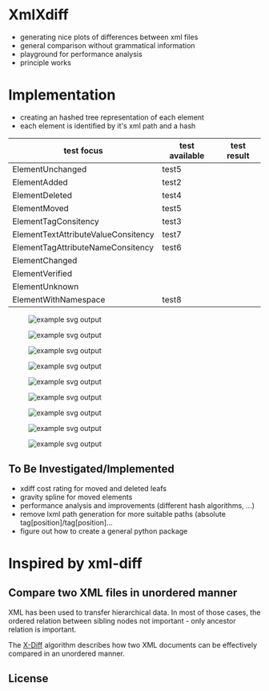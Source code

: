 # XmlXdiff #
 - generating nice plots of differences between xml files
 - general comparison without grammatical information
 - playground for performance analysis
 - principle works
 
# Implementation #
 - creating an hashed tree representation of each element
 - each element is identified by it's xml path and a hash

|test focus|test available|test result|
|---|---|---|
|ElementUnchanged|test5|   |
|ElementAdded|test2|   |
|ElementDeleted|test4|   |
|ElementMoved|test5|   |
|ElementTagConsitency|test3|   |
|ElementTextAttributeValueConsitency|test7|   |
|ElementTagAttributeNameConsitency|test6|   |
|ElementChanged|   |   |
|ElementVerified|   |   |
|ElementUnknown|   |   |   |   |
|ElementWithNamespace|test8|   |   |   |

<figure>
	<img src="./lib/XmlXdiff/test1/xdiff_a_b.svg" alt="example svg output">
</figure>

<figure>
	<img src="./lib/XmlXdiff/test2/xdiff_a_b.svg" alt="example svg output">
</figure>

<figure>
	<img src="./lib/XmlXdiff/test3/xdiff_a_b.svg" alt="example svg output">
</figure>

<figure>
	<img src="./lib/XmlXdiff/test4/xdiff_a_b.svg" alt="example svg output">
</figure>

<figure>
	<img src="./lib/XmlXdiff/test5/xdiff_a_b.svg" alt="example svg output">
</figure>

<figure>
	<img src="./lib/XmlXdiff/test6/xdiff_a_b.svg" alt="example svg output">
</figure>

<figure>
	<img src="./lib/XmlXdiff/test7/xdiff_a_b.svg" alt="example svg output">
</figure>

<figure>
	<img src="./lib/XmlXdiff/test8/xdiff_a_b.svg" alt="example svg output">
</figure>

<figure>
	<img src="./lib/XmlXdiff/test9/xdiff_a_b.svg" alt="example svg output">
</figure>

## To Be Investigated/Implemented
 - xdiff cost rating for moved and deleted leafs
 - gravity spline for moved elements
 - performance analysis and improvements (different hash algorithms, ...)
 - remove lxml path generation for more suitable paths (absolute tag[position]/tag[position]...
 - figure out how to create a general python package
 
# Inspired by xml-diff #
## Compare two XML files in unordered manner #

XML has been used to transfer hierarchical data. 
In most of those cases, the ordered relation between sibling 
nodes not important - only ancestor relation is important.

The [X-Diff](http://pages.cs.wisc.edu/~yuanwang/xdiff.html) algorithm 
describes how two XML documents can be effectively compared in an unordered
manner.

## License #
